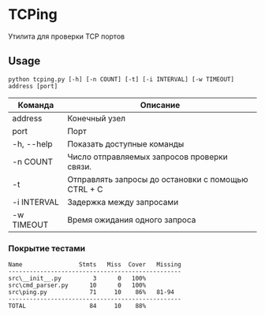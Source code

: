 # TCPing
Утилита для проверки TCP портов

## Usage

```shell
python tcping.py [-h] [-n COUNT] [-t] [-i INTERVAL] [-w TIMEOUT] address [port]
```

| Команда    | Описание                                           |
|------------|----------------------------------------------------|
| address    | Конечный узел                                      |
| port       | Порт                                               |
| -h, --help | Показать доступные команды                         |
| -n COUNT   | Число отправляемых запросов проверки связи.        |
 | -t         | Отправлять запросы до остановки с помощью CTRL + C |
| -i INTERVAL | Задержка между запросами                           |
| -w TIMEOUT | Время ожидания одного запроса                      |

### Покрытие тестами
```shell
Name                Stmts   Miss  Cover   Missing
-------------------------------------------------
src\__init__.py         3      0   100%
src\cmd_parser.py      10      0   100%
src\ping.py            71     10    86%   81-94
-------------------------------------------------
TOTAL                  84     10    88%

```